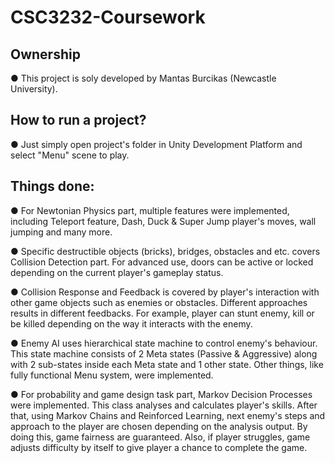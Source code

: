 # CSC3232-Coursework

<h2>Ownership</h2>
● This project is soly developed by Mantas Burcikas (Newcastle University).

<h2>How to run a project?</h2>
● Just simply open project's folder in Unity Development Platform and select "Menu" scene to play.

<h2>Things done:</h2>
● For Newtonian Physics part, multiple features were implemented, including Teleport feature, Dash, Duck & Super Jump player's moves, wall jumping and many more.

● Specific destructible objects (bricks), bridges, obstacles and etc. covers Collision Detection part. For advanced use, doors can be active or locked depending on the current player's gameplay status.

● Collision Response and Feedback is covered by player's interaction with other game objects such as enemies or obstacles. Different approaches results in different feedbacks. For example, player can stunt enemy, kill or be killed depending on the way it interacts with the enemy.

● Enemy AI uses hierarchical state machine to control enemy's behaviour. This state machine consists of 2 Meta states (Passive & Aggressive) along with 2 sub-states inside each Meta state and 1 other state. Other things, like fully functional Menu system, were implemented.

● For probability and game design task part, Markov Decision Processes were implemented. This class analyses and calculates player's skills. After that, using Markov Chains and Reinforced Learning, next enemy's steps and approach to the player are chosen depending on the analysis output. By doing this, game fairness are guaranteed. Also, if player struggles, game adjusts difficulty by itself to give player a chance to complete the game.